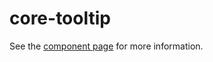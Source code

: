 core-tooltip
============

See the [component page](http://polymer-project.org/docs/elements/core-elements.html#core-tooltip) for more information.
